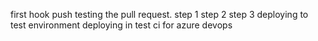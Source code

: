first hook push
testing the pull request.
step 1
step 2
step 3
deploying to test environment
deploying in test
ci for azure devops
